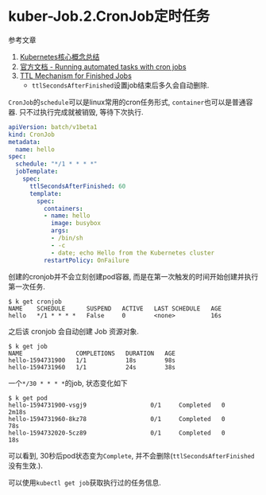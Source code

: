 # kuber-Job.2.CronJob定时任务

参考文章

1. [Kubernetes核心概念总结](https://www.cnblogs.com/zhenyuyaodidiao/p/6500720.html)
2. [官方文档 - Running automated tasks with cron jobs](https://kubernetes.io/docs/tasks/job/automated-tasks-with-cron-jobs/)
3. [TTL Mechanism for Finished Jobs](https://kubernetes.io/docs/concepts/workloads/controllers/jobs-run-to-completion/#ttl-mechanism-for-finished-jobs)
    - `ttlSecondsAfterFinished`设置job结束后多久会自动删除.

`CronJob`的`schedule`可以是linux常用的cron任务形式, `container`也可以是普通容器. 只不过执行完成就被销毁, 等待下次执行.

```yaml
apiVersion: batch/v1beta1
kind: CronJob
metadata:
  name: hello
spec:
  schedule: "*/1 * * * *"
  jobTemplate:
    spec:
      ttlSecondsAfterFinished: 60
      template:
        spec:
          containers:
          - name: hello
            image: busybox
            args:
            - /bin/sh
            - -c
            - date; echo Hello from the Kubernetes cluster
          restartPolicy: OnFailure
```

创建的cronjob并不会立刻创建pod容器, 而是在第一次触发的时间开始创建并执行第一次任务.

```console
$ k get cronjob
NAME    SCHEDULE      SUSPEND   ACTIVE   LAST SCHEDULE   AGE
hello   */1 * * * *   False     0        <none>          16s
```

之后该 cronjob 会自动创建 Job 资源对象.

```console
$ k get job
NAME               COMPLETIONS   DURATION   AGE
hello-1594731900   1/1           18s        98s
hello-1594731960   1/1           24s        38s
```

一个`*/30 * * * *`的job, 状态变化如下

```console
$ k get pod
hello-1594731900-vsgj9                  0/1     Completed   0          2m18s
hello-1594731960-8kz78                  0/1     Completed   0          78s
hello-1594732020-5cz89                  0/1     Completed   0          18s
```
可以看到, 30秒后pod状态变为`Complete`, 并不会删除(`ttlSecondsAfterFinished`没有生效.).

可以使用`kubectl get job`获取执行过的任务信息.
